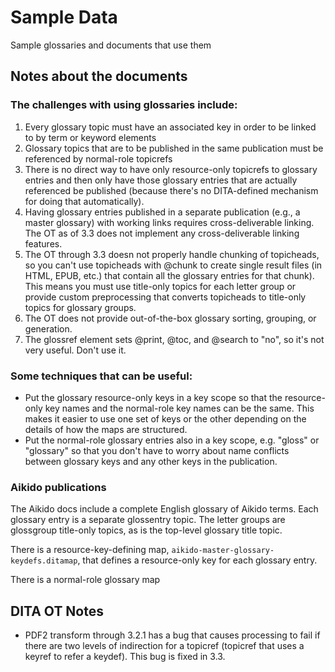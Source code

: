 # Sample Data

Sample glossaries and documents that use them

## Notes about the documents

### The challenges with using glossaries include:

1. Every glossary topic must have an associated key in order to be linked to by term or keyword elements
1. Glossary topics that are to be published in the same publication must be referenced by normal-role topicrefs
1. There is no direct way to have only resource-only topicrefs to glossary entries and then only have those glossary entries that are actually referenced be published (because there's no DITA-defined mechanism for doing that automatically).
1. Having glossary entries published in a separate publication (e.g., a master glossary) with working links requires cross-deliverable linking. The OT as of 3.3 does not implement any cross-deliverable linking features.
1. The OT through 3.3 doesn not properly handle chunking of topicheads, so you can't use topicheads with @chunk to create single result files (in HTML, EPUB, etc.) that contain all the glossary entries for that chunk). This means you must use title-only topics for each letter group or provide custom preprocessing that converts topicheads to title-only topics for glossary groups.
1. The OT does not provide out-of-the-box glossary sorting, grouping, or generation.
1. The glossref element sets @print, @toc, and @search to "no", so it's not very useful. Don't use it.

### Some techniques that can be useful:

* Put the glossary resource-only keys in a key scope so that the resource-only key names and the normal-role key names can be the same. This makes it easier to use one set of keys or the other depending on the details of how the maps are structured.
* Put the normal-role glossary entries also in a key scope, e.g. "gloss" or "glossary" so that you don't have to worry about name conflicts between glossary keys and any other keys in the publication.

### Aikido publications

The Aikido docs include a complete English glossary of Aikido terms. Each glossary entry is a separate glossentry topic. The letter groups are glossgroup title-only topics, as is the top-level glossary title topic.

There is a resource-key-defining map, `aikido-master-glossary-keydefs.ditamap`, that defines a resource-only key for each glossary entry.

There is a normal-role glossary map

## DITA OT Notes

* PDF2 transform through 3.2.1 has a bug that causes processing to fail if there are two levels of indirection for a topicref (topicref that uses a keyref to refer a keydef). This bug is fixed in 3.3.

